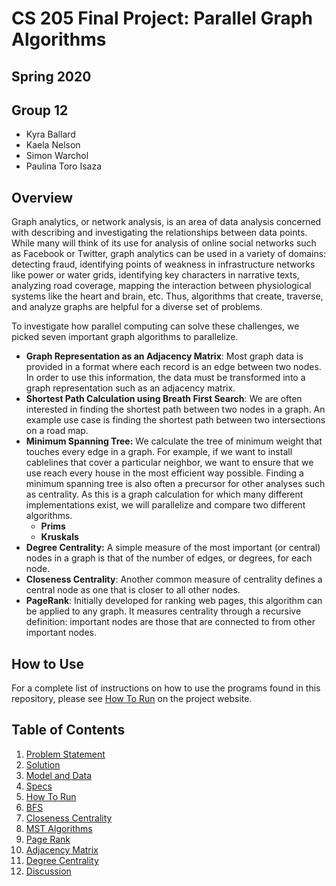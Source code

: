 # CS 205 Final Project: Parallel Graph Algorithms

## Spring 2020

## Group 12

- Kyra Ballard
- Kaela Nelson
- Simon Warchol
- Paulina Toro Isaza

## Overview

Graph analytics, or network analysis, is an area of data analysis concerned with describing and investigating the relationships between data points. While many will think of its use for analysis of online social networks such as Facebook or Twitter, graph analytics can be used in a variety of domains: detecting fraud, identifying points of weakness in infrastructure networks like power or water grids, identifying key characters in narrative texts, analyzing road coverage, mapping the interaction between physiological systems like the heart and brain, etc. Thus, algorithms that create, traverse, and analyze graphs are helpful for a diverse set of problems.

To investigate how parallel computing can solve these challenges, we picked seven important graph algorithms to parallelize.

- **Graph Representation as an Adjacency Matrix**: Most graph data is provided in a format where each record is an edge between two nodes. In order to use this information, the data must be transformed into a graph representation such as an adjacency matrix. 
- **Shortest Path Calculation using Breath First Search**: We are often interested in finding the shortest path between two nodes in a graph. An example use case is finding the shortest path between two intersections on a road map. 
- **Minimum Spanning Tree:** We calculate the tree of minimum weight that touches every edge in a graph. For example, if we want to install cablelines that cover a particular neighbor, we want to ensure that we use reach every house in the most efficient way possible. Finding a minimum spanning tree is also often a precursor for other analyses such as centrality. As this is a graph calculation for which many different implementations exist, we will parallelize and compare two different algorithms. 
  - **Prims**
  - **Kruskals**
- **Degree Centrality:** A simple measure of the most important (or central) nodes in a graph is that of the number of edges, or degrees, for each node. 
- **Closeness Centrality**: Another common measure of centrality defines a central node as one that is closer to all other nodes. 
- **PageRank**: Initially developed for ranking web pages, this algorithm can be applied to any graph. It measures centrality through a recursive definition: important nodes are those that are connected to from other important nodes.

## How to Use

For a complete list of instructions on how to use the programs found in this repository, please see [How To Run]() on the project website. 

## Table of Contents
1. [Problem Statement](/Writeup/ProblemStatement.md)
2. [Solution](/Writeup/Solution.md)
3. [Model and Data](/Writeup/ModelAndData.md)
4. [Specs](/Writeup/Specs.md)
5. [How To Run](/Writeup/HowToRun.md)
6. [BFS](/Writeup/BFS.md)
7. [Closeness Centrality](/Writeup/Closeness_Centrality.md)
8. [MST Algorithms](/Writeup/MST.md)
9. [Page Rank](/Writeup/PageRank.md)
10. [Adjacency Matrix](/Writeup/AdjacencyMatrix.md)
11. [Degree Centrality](/Writeup/DegreeCentrality.md)
12. [Discussion](/Writeup/Discussion.md)